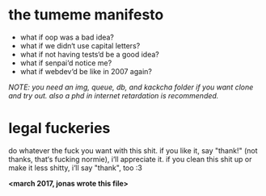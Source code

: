 # the tumeme manifesto
- what if oop was a bad idea?
- what if we didn‘t use capital letters?
- what if not having tests‘d be a good idea?
- what if senpai‘d notice me? 
- what if webdev‘d be like in 2007 again?

*NOTE: you need an img, queue, db, and kackcha folder if you want clone and try out. also a phd in internet retardation is recommended.*

# legal fuckeries
do whatever the fuck you want with this shit. if you like it, say "thank!" (not thanks, that‘s fucking normie), i‘ll appreciate it.
if you clean this shit up or make it less shitty, i‘ll say "thank", too :3

**<march 2017, jonas wrote this file>**
